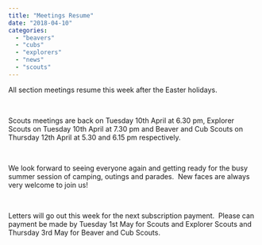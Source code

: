 ```yaml
---
title: "Meetings Resume"
date: "2018-04-10"
categories: 
  - "beavers"
  - "cubs"
  - "explorers"
  - "news"
  - "scouts"
---
```


All section meetings resume this week after the Easter holidays.

 

Scouts meetings are back on Tuesday 10th April at 6.30 pm, Explorer Scouts on Tuesday 10th April at 7.30 pm and Beaver and Cub Scouts on Thursday 12th April at 5.30 and 6.15 pm respectively.

 

We look forward to seeing everyone again and getting ready for the busy summer session of camping, outings and parades.  New faces are always very welcome to join us!

 

Letters will go out this week for the next subscription payment.  Please can payment be made by Tuesday 1st May for Scouts and Explorer Scouts and Thursday 3rd May for Beaver and Cub Scouts.


